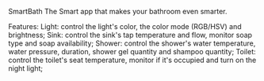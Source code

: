 SmartBath 
The Smart app that makes your bathroom even smarter.

Features:
Light: control the light's color, the color mode (RGB/HSV) and brightness;
Sink: control the sink's tap temperature and flow, monitor soap type and soap availability;
Shower: control the shower's water temperature, water pressure, duration, shower gel quantity and shampoo quantity;
Toilet: control the toilet's seat temperature, monitor if it's occupied and turn on the night light;
